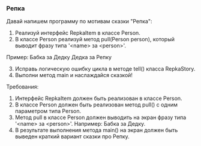 
### Репка

Давай напишем программу по мотивам сказки &quot;Репка&quot;:
1. Реализуй интерфейс RepkaItem в классе Person.
2. В классе Person реализуй метод pull(Person person), который выводит фразу типа &#39;&lt;name&gt; за &lt;person&gt;&#39;.

Пример:
Бабка за Дедку
Дедка за Репку

3. Исправь логическую ошибку цикла в методе tell() класса RepkaStory.
4. Выполни метод main и наслаждайся сказкой!


Требования:
1.	Интерфейс RepkaItem должен быть реализован в классе Person.
2.	В классе Person должен быть реализован метод pull() c одним параметром типа Person.
3.	Метод pull в классе Person должен выводить на экран фразу типа &#39;&lt;name&gt; за &lt;person&gt;&#39;. Например:             Бабка за Дедку.
4.	В результате выполнения метода main() на экран должен быть выведен краткий вариант сказки про Репку.


